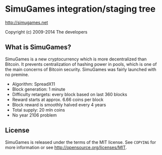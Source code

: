 SimuGames integration/staging tree
================================

http://simugames.net

Copyright (c) 2009-2014 The developers

What is SimuGames?
----------------

SimuGames is a new cryptocurrency which is more decentralized than Bitcoin. It prevents centralization of hashing power in pools, which is one of the main concerns of Bitcoin security. SimuGames was fairly launched with no premine.
 - Algorithm: SpreadX11
 - Block generation: 1 minute
 - Difficulty retargets: every block based on last 360 blocks
 - Reward starts at approx. 6.66 coins per block
 - Block reward is smoothly halved every 4 years
 - Total supply: 20 mln coins
 - No year 2106 problem

License
-------

SimuGames is released under the terms of the MIT license. See `COPYING` for more
information or see http://opensource.org/licenses/MIT.
